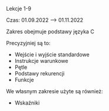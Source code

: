 Lekcje 1-9

Czas: 01.09.2022 --> 01.11.2022

Zakres obejmuje podstawy języka C

Precyzyjniej są to:
* Wejście i wyjście standardowe
* Instrukcje warunkowe
* Pętle
* Podstawy rekurencji
* Funkcje

We własnym zakresie użyte są również:
* Wskaźniki
